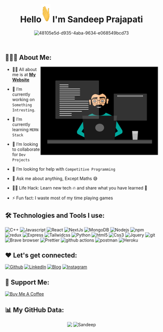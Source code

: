 <h1 align="center">Hello<img src="https://raw.githubusercontent.com/ABSphreak/ABSphreak/master/gifs/Hi.gif" width="30px" height="60px"> I'm Sandeep Prajapati</h1>

<!--
**ssndyp007/sandyp007** is a ✨ _special_ ✨ repository because its `README.md` (this file) appears on your GitHub profile.
Here are some ideas to get you started: -->

<div align="center">
  
![48105e5d-d935-4aba-9634-e068549bcd73](https://github.com/sandyp007/sandyp007/assets/108931503/4b381b3e-ec62-43c6-a725-2279c5597521)



</div>

 <br/>

## 👨🏻‍💻 About Me:
<img  src="./thoughtworks-gif_dribbble.gif" height="290px" align="right" />


- 🙋‍♂️ All about me is at **[My Website](https://aboutmee.vercel.app/)**

- 🔭 I’m currently working on `Something Intresting`.

- 🌱 I’m currently learning `MERN Stack`

- 👯 I’m looking to collaborate for `Dev Projects`

- 🤔 I’m looking for help with `Competitive Programming`

- 💬 Ask me about anything, Except Maths :sweat_smile:

- 👨‍💻 Life Hack: Learn new tech :fire: and share what you have learned :tada:

- ⚡ Fun fact: I waste most of my time playing games

## 🛠️ Technologies and Tools I use:

<p>
<img alt="C++" src="https://img.shields.io/badge/C%2B%2B-00599C?style=for-the-badge&logo=c%2B%2B&logoColor=white" height="25px"/>
<img alt="Javascript" src="https://img.shields.io/badge/JavaScript-323330?style=for-the-badge&logo=javascript&logoColor=F7DF1E"  height="25px"/>
<img alt="React" src="https://img.shields.io/badge/React-20232A?style=for-the-badge&logo=react&logoColor=61DAFB" height="25px"/>
<img alt="NextJs" src="https://img.shields.io/badge/Next-black?style=for-the-badge&logo=next.js&logoColor=white" height="25px"/>
<img alt="MongoDB" src="https://img.shields.io/badge/-MongoDB-13aa52?style=flat-square&logo=mongodb&logoColor=white"  height="25px"/>
<img alt="Nodejs" src="https://img.shields.io/badge/-Nodejs-43853d?style=flat-square&logo=Node.js&logoColor=white"  height="25px"/>
<img alt="npm" src="https://img.shields.io/badge/NPM-%23000000.svg?style=for-the-badge&logo=npm&logoColor=white" height="25px"/>
<img alt="redux" src="https://img.shields.io/badge/-Redux-764ABC?style=flat-square&logo=redux&logoColor=white" height="25px"/>
 <img alt="Express" src="https://img.shields.io/badge/express.js-%23404d59.svg?style=for-the-badge&logo=express&logoColor=%2361DAFB" height="25px"/>
<img alt="Tailwidcss" src="https://img.shields.io/badge/Tailwind_CSS-38B2AC?style=for-the-badge&logo=tailwind-css&logoColor=white" height="25px"/>
<img alt="Python" src="https://img.shields.io/badge/Python-14354C?style=for-the-badge&logo=python&logoColor=white" height="25px"/>
<img alt="html5" src="https://img.shields.io/badge/HTML5-E34F26?style=for-the-badge&logo=html5&logoColor=white" height="25px"/>
<img alt="Css3" src="https://img.shields.io/badge/CSS3-1572B6?style=for-the-badge&logo=css3&logoColor=white" height="25px"/>
<img alt="Jquery" src="https://img.shields.io/badge/jquery-%230769AD.svg?style=for-the-badge&logo=jquery&logoColor=white" height="25px"/>
<img alt="git" src="https://img.shields.io/badge/-Git-F05032?style=flat-square&logo=git&logoColor=white" height="25px"/>
<img alt="Brave browser" src="https://img.shields.io/badge/-Brave_Browser-FB542B?style=flat-square&logo=brave&logoColor=white" height="25px"/>
<img alt="Prettier" src="https://img.shields.io/badge/-Prettier-F7B93E?style=flat-square&logo=prettier&logoColor=white" height="25px"/>
 <img alt="github actions" src="https://img.shields.io/badge/-Github_Actions-2088FF?style=flat-square&logo=github-actions&logoColor=white" height="25px"/>
 <img alt="postman" src="https://img.shields.io/badge/-Postman-00C7B7?style=flat-square&logo=postman&logoColor=white" height="25px"/>
 <img alt="Heroku" src="https://img.shields.io/badge/-Heroku-430098?style=flat-square&logo=heroku&logoColor=white" height="25px"/>
</p>

## ❤️ Let's get connected:

<p><a href="https://aboutmee.vercel.app/ target="_blank">
  <img alt="Github" src="https://img.shields.io/badge/SANDEEP.TECh-00B2FF?style=for-the-badge&logo=messenger&logoColor=white" height="30px" /></a> 
  <a href="https://www.linkedin.com/in/sandeep-prajapati-8b524b181" target="_blank">
    <img alt="LinkedIn" src="https://img.shields.io/badge/linkedin-%230077B5.svg?&style=for-the-badge&logo=linkedin&logoColor=white"  height="30px"/></a> 
  <a href="https://dev.to/sandyp007/highly-effective-7-habits-for-developers-1a08" target="_blank">
    <img alt="Blog" src="https://img.shields.io/badge/Blog-0A0A0A?style=for-the-badge&logo=dev.to&logoColor=white"  height="30px"/></a>
  <a href="https://www.instagram.com/sandyp_26_11" target="_blank">
    <img alt="Instagram" src="https://img.shields.io/badge/Instagram-E4405F?style=for-the-badge&logo=instagram&logoColor=white"  height="30px"/>
  </a>
</p>

## 🤝 Support Me:

<a href="https://www.buymeacoffee.com/sandyp8418q" target="_blank"><img src="https://cdn.buymeacoffee.com/buttons/v2/default-violet.png" alt="Buy Me A Coffee" height="60px" width="200px"></a>

## 📊 My GitHub Data:

<div align="center">
  <img align="center" src="https://github-readme-stats.anuraghazra1.vercel.app/api?username=sandyp007&show_icons=true" />
  <img align="center" src="https://github-readme-streak-stats.herokuapp.com/?user=sandyp007&" alt="Sandeep" />
</div>
